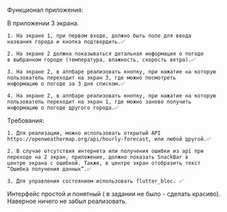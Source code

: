 Функционал приложения:
 
В приложении 3 экрана.

	1. На экране 1, при первом входе, должно быть поле для ввода
	названия города и кнопка подтвердить.✅

	2. На экране 2 должна показываться детальная информация о погоде
	в выбранном городе (температура, влажность, скорость ветра).✅

	3. На экране 2, в аппбаре реализовать кнопку, при нажатие на которую
	пользователь переходит на экран 3, где можно посмотреть
	информацию о погоде за 3 дня списком.✅

	4. На экране 2, в аппбаре реализовать кнопку, при нажатие на которую
	пользователь переходит на экран 1, где можно заново получить
	информацию о погоде другого города.✅

Требования:

	1. Для реализации, можно использовать открытый API
	https://openweathermap.org/api/hourly-forecast, или любой другой.✅

	2. В случае отсутствия интернета или получения ошибки из api при
	переходе на 2 экран, приложение, должно показать SnackBar в
	центре экрана с ошибкой. Также, в центре экран отобразить текст
	“Ошибка получения данных”.✅

	3. Для управления состоянием использовать flutter_bloc. ✅
	

Интерфейс простой и понятный ( в задании не было  - сделать красиво).
Наверное ничего не забыл реализовать.
